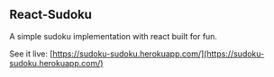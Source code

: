 ## React-Sudoku

A simple sudoku implementation with react built for fun.  

See it live: [https://sudoku-sudoku.herokuapp.com/](https://sudoku-sudoku.herokuapp.com/)
